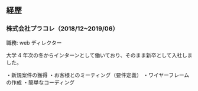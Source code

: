 ## 経歴

### 株式会社プラコレ（2018/12~2019/06）

職務: web ディレクター

大学 4 年次の冬からインターンとして働いており、そのまま新卒として入社しました。

・新規案件の獲得
・お客様とのミーティング（要件定義）
・ワイヤーフレームの作成
・簡単なコーディング

